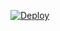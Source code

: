 [![Deploy](https://www.herokucdn.com/deploy/button.svg)](https://github.exacttarget.com/SE-Experts/InteractionStudio_ATM.git)
